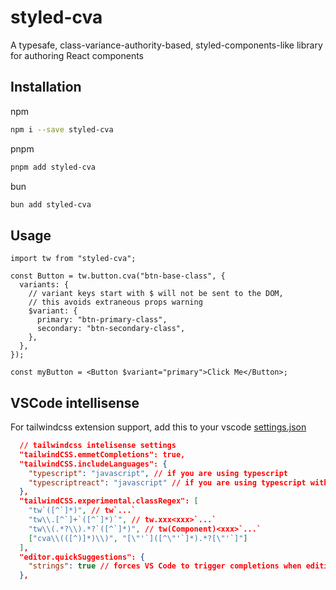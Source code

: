 # styled-cva

A typesafe, class-variance-authority-based, styled-components-like library for authoring React components

## Installation

npm

```bash
npm i --save styled-cva
```

pnpm

```bash
pnpm add styled-cva
```

bun

```bash
bun add styled-cva
```

## Usage

```tsx
import tw from "styled-cva";

const Button = tw.button.cva("btn-base-class", {
  variants: {
    // variant keys start with $ will not be sent to the DOM,
    // this avoids extraneous props warning
    $variant: {
      primary: "btn-primary-class",
      secondary: "btn-secondary-class",
    },
  },
});

const myButton = <Button $variant="primary">Click Me</Button>;
```

## VSCode intellisense

For tailwindcss extension support, add this to your vscode [settings.json](/.vscode/settings.json)

```json
  // tailwindcss intelisense settings
  "tailwindCSS.emmetCompletions": true,
  "tailwindCSS.includeLanguages": {
    "typescript": "javascript", // if you are using typescript
    "typescriptreact": "javascript" // if you are using typescript with react
  },
  "tailwindCSS.experimental.classRegex": [
    "tw`([^`]*)", // tw`...`
    "tw\\.[^`]+`([^`]*)`", // tw.xxx<xxx>`...`
    "tw\\(.*?\\).*?`([^`]*)", // tw(Component)<xxx>`...`
    ["cva\\(([^)]*)\\)", "[\"'`]([^\"'`]*).*?[\"'`]"]
  ],
  "editor.quickSuggestions": {
    "strings": true // forces VS Code to trigger completions when editing "string" content
  },
```
